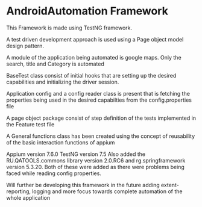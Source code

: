 # AndroidAutomation Framework
This Framework is made using TestNG framework. 

A test driven development approach is used using a Page object model design pattern.

A module of the application being automated is google maps. Only the search, title and Category is automated

BaseTest class consist of initial hooks that are setting up the desired capabilities and initializing the driver session.

Application config and a config reader class is present that is fetching the properties being used in the desired capabilties from the config.properties file

A page object package consist of step definition of the tests implemented in the Feature test file

A General functions class has been created using the concept of reusability of the basic interaction functions of appium

Appium version 7.6.0 
TestNG version 7.5
Also added the RU.QATOOLS.commons library version 2.0.RC6 and rg.springframework version 5.3.20. Both of these were added as there were problems being faced while reading config properties. 

Will further be developing this framework in the future adding extent-reporting, logging and more focus towards complete automation of the whole application


